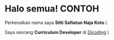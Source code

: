 # Halo semua! CONTOH

Perkenalkan nama saya **Sitti Safiatun Naja Koto**.\

Saya seorang **Curriculum Developer** di [Dicoding](https://www.dicoding.com/).\

